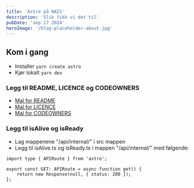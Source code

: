```yaml
---
title: 'Astro på NAIS'
description: 'Slik fikk vi det til'
pubDate: 'sep 17 2024'
heroImage: '/blog-placeholder-about.jpg'
---
```

## Kom i gang

- Installer `yarn create astro`
- Kjør lokalt `yarn dev`

### Legg til README, LICENCE og CODEOWNERS

- [Mal for README](https://github.com/navikt/offentlig/blob/main/README.template.md)
- [Mal for LICENCE](https://github.com/navikt/offentlig/blob/main/LISENSIERING.md)
- [Mal for CODEOWNERS](https://github.com/navikt/offentlig/blob/main/CODEOWNERS)

### Legg til isAlive og isReady

- Lag mappenene "/api/internal/" i src mappen
- Legg til isAlive.ts og isReady.ts i mappen "/api/internal/" med følgende:

```
import type { APIRoute } from 'astro';

export const GET: APIRoute = async function get() {
    return new Response(null, { status: 200 });
};
```
